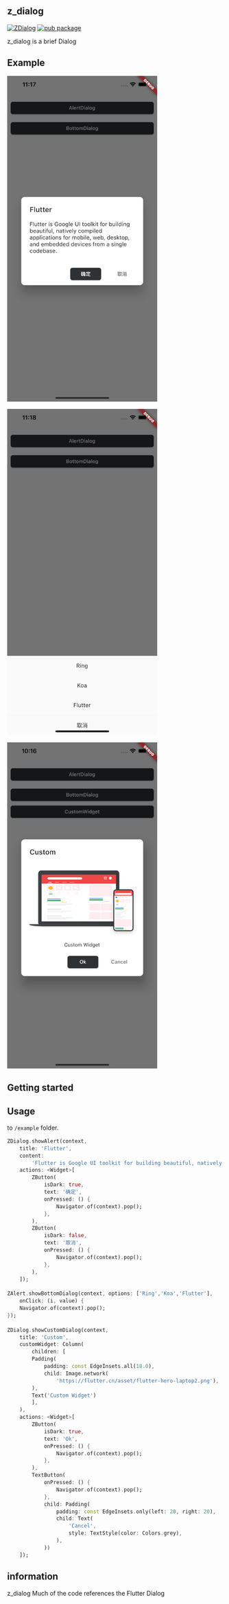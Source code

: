 <!-- 
This README describes the package. If you publish this package to pub.dev,
this README's contents appear on the landing page for your package.

For information about how to write a good package README, see the guide for
[writing package pages](https://dart.dev/guides/libraries/writing-package-pages). 

For general information about developing packages, see the Dart guide for
[creating packages](https://dart.dev/guides/libraries/create-library-packages)
and the Flutter guide for
[developing packages and plugins](https://flutter.dev/developing-packages). 
-->

## z_dialog

[![ZDialog](https://img.shields.io/github/v/tag/hello-ring/z_dialog?style=flat-square)](https://github.com/hello-ring/z_dialog)
[![pub package](https://img.shields.io/pub/v/z_dialog?style=flat-square)](https://pub.dev/packages/z_dialog)

z_dialog is a brief Dialog

## Example
<p>
<img src="https://github.com/hello-ring/z_dialog/blob/master/example/screenshot/2.png?raw=true" width="350" alt="build"></a>
</p>
<p>
<img src="https://github.com/hello-ring/z_dialog/blob/master/example/screenshot/3.png?raw=true" width="350" alt="build"></a>
</p>
<p>
<img src="https://github.com/hello-ring/z_dialog/blob/master/example/screenshot/4.png?raw=true" width="350" alt="build"></a>
</p>

## Getting started

## Usage

to `/example` folder. 

```dart
ZDialog.showAlert(context,
    title: 'Flutter',
    content:
        'Flutter is Google UI toolkit for building beautiful, natively compiled applications for mobile, web, desktop, and embedded devices from a single codebase.',
    actions: <Widget>[
        ZButton(
            isDark: true,
            text: '确定',
            onPressed: () {
                Navigator.of(context).pop();
            },
        ),
        ZButton(
            isDark: false,
            text: '取消',
            onPressed: () {
                Navigator.of(context).pop();
            },
        ),
    ]);

ZAlert.showBottomDialog(context, options: ['Ring','Koa','Flutter'],
    onClick: (i, value) {
    Navigator.of(context).pop();
});

ZDialog.showCustomDialog(context,
    title: 'Custom',
    customWidget: Column(
        children: [
        Padding(
            padding: const EdgeInsets.all(18.0),
            child: Image.network(
                'https://flutter.cn/asset/flutter-hero-laptop2.png'),
        ),
        Text('Custom Widget')
        ],
    ),
    actions: <Widget>[
        ZButton(
            isDark: true,
            text: 'Ok',
            onPressed: () {
                Navigator.of(context).pop();
            },
        ),
        TextButton(
            onPressed: () {
                Navigator.of(context).pop();
            },
            child: Padding(
                padding: const EdgeInsets.only(left: 20, right: 20),
                child: Text(
                    'Cancel',
                    style: TextStyle(color: Colors.grey),
                ),
            ))
    ]);
```

## information

z_dialog Much of the code references the Flutter Dialog
